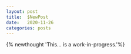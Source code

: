 ```yaml
---
layout: post
title:  $NewPost
date:   2020-11-26
categories: posts
---
```


{% newthought 'This... is a work-in-progress.'%} 




